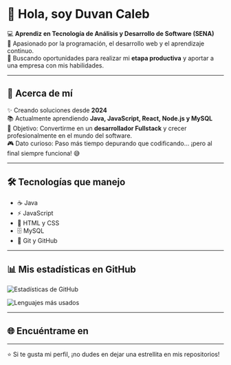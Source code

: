 # 👋 Hola, soy Duvan Caleb

💻 **Aprendiz en Tecnología de Análisis y Desarrollo de Software (SENA)**  
🚀 Apasionado por la programación, el desarrollo web y el aprendizaje continuo.  
🔎 Buscando oportunidades para realizar mi **etapa productiva** y aportar a una empresa con mis habilidades.  

---

## 📌 Acerca de mí  

✨ Creando soluciones desde **2024**  
📚 Actualmente aprendiendo **Java, JavaScript, React, Node.js y MySQL**  
🎯 Objetivo: Convertirme en un **desarrollador Fullstack** y crecer profesionalmente en el mundo del software.  
🎮 Dato curioso: Paso más tiempo depurando que codificando… ¡pero al final siempre funciona! 😅  

---

## 🛠 Tecnologías que manejo  

- ☕ Java  
- ⚡ JavaScript  
- 🎨 HTML y CSS  
- 🗄️ MySQL  
- 🐙 Git y GitHub  

---

## 📊 Mis estadísticas en GitHub  

![Estadísticas de GitHub](https://github-readme-stats.vercel.app/api?username=DuvanAcosta007&show_icons=true&theme=radical)  

![Lenguajes más usados](https://github-readme-stats.vercel.app/api/top-langs/?username=DuvanAcosta007&layout=compact&theme=radical)  

---

## 🌐 Encuéntrame en  

[GitHub]:(https://github.com/DuvanAcosta007)  
[Email]: duvana99@outlook.com 

---
⭐ Si te gusta mi perfil, ¡no dudes en dejar una estrellita en mis repositorios!  

